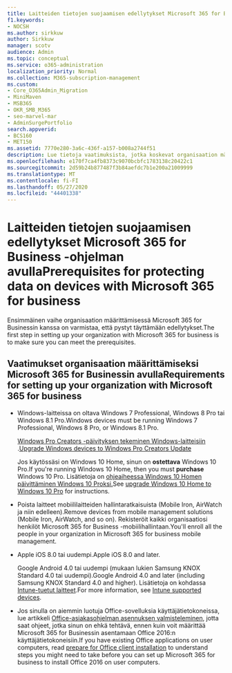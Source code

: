 ```yaml
---
title: Laitteiden tietojen suojaamisen edellytykset Microsoft 365 for Business -ohjelman avulla
f1.keywords:
- NOCSH
ms.author: sirkkuw
author: Sirkkuw
manager: scotv
audience: Admin
ms.topic: conceptual
ms.service: o365-administration
localization_priority: Normal
ms.collection: M365-subscription-management
ms.custom:
- Core_O365Admin_Migration
- MiniMaven
- MSB365
- OKR_SMB_M365
- seo-marvel-mar
- AdminSurgePortfolio
search.appverid:
- BCS160
- MET150
ms.assetid: 7770e280-3a6c-436f-a157-b008a2744f51
description: Lue tietoja vaatimuksista, jotka koskevat organisaation määrittämistä Microsoft 365 for Businessin kanssa ja työtietojen suojaamista käyttäjien laitteissa.
ms.openlocfilehash: e170f7ca4fb8373c9070bcbfc1783138c20422c1
ms.sourcegitcommit: 2d59b24b877487f3b84aefdc7b1e200a21009999
ms.translationtype: MT
ms.contentlocale: fi-FI
ms.lasthandoff: 05/27/2020
ms.locfileid: "44401338"
---
```

# <a name="prerequisites-for-protecting-data-on-devices-with-microsoft-365-for-business"></a><span data-ttu-id="a1095-103">Laitteiden tietojen suojaamisen edellytykset Microsoft 365 for Business -ohjelman avulla</span><span class="sxs-lookup"><span data-stu-id="a1095-103">Prerequisites for protecting data on devices with Microsoft 365 for business</span></span>

<span data-ttu-id="a1095-104">Ensimmäinen vaihe organisaation määrittämisessä Microsoft 365 for Businessin kanssa on varmistaa, että pystyt täyttämään edellytykset.</span><span class="sxs-lookup"><span data-stu-id="a1095-104">The first step in setting up your organization with Microsoft 365 for business is to make sure you can meet the prerequisites.</span></span>
  
## <a name="requirements-for-setting-up-your-organization-with-microsoft-365-for-business"></a><span data-ttu-id="a1095-105">Vaatimukset organisaation määrittämiseksi Microsoft 365 for Businessin avulla</span><span class="sxs-lookup"><span data-stu-id="a1095-105">Requirements for setting up your organization with Microsoft 365 for business</span></span>

- <span data-ttu-id="a1095-106">Windows-laitteissa on oltava Windows 7 Professional, Windows 8 Pro tai Windows 8.1 Pro.</span><span class="sxs-lookup"><span data-stu-id="a1095-106">Windows devices must be running Windows 7 Professional, Windows 8 Pro, or Windows 8.1 Pro.</span></span>
    
    <span data-ttu-id="a1095-107">[Windows Pro Creators -päivityksen tekeminen Windows-laitteisiin](upgrade-to-windows-pro-creators-update.md) .</span><span class="sxs-lookup"><span data-stu-id="a1095-107">[Upgrade Windows devices to Windows Pro Creators Update](upgrade-to-windows-pro-creators-update.md)</span></span>
    
    <span data-ttu-id="a1095-108">Jos käytössäsi on Windows 10 Home, sinun on **ostettava** Windows 10 Pro.</span><span class="sxs-lookup"><span data-stu-id="a1095-108">If you're running Windows 10 Home, then you must **purchase** Windows  10 Pro.</span></span> <span data-ttu-id="a1095-109">Lisätietoja on [ohjeaiheessa Windows 10 Homen päivittäminen Windows 10 Proksi.](https://support.office.com/article/0aee10c1-4d34-43ee-a325-579c6c2df90e?ui=en-US&rs=en-US&ad=US)</span><span class="sxs-lookup"><span data-stu-id="a1095-109">See [upgrade Windows 10 Home to Windows 10 Pro](https://support.office.com/article/0aee10c1-4d34-43ee-a325-579c6c2df90e?ui=en-US&rs=en-US&ad=US) for instructions.</span></span> 
    
- <span data-ttu-id="a1095-110">Poista laitteet mobiililaitteiden hallintaratkaisuista (Mobile Iron, AirWatch ja niin edelleen).</span><span class="sxs-lookup"><span data-stu-id="a1095-110">Remove devices from mobile management solutions (Mobile Iron, AirWatch, and so on).</span></span> <span data-ttu-id="a1095-111">Rekisteröit kaikki organisaatiosi henkilöt Microsoft 365 for Business -mobiilihallintaan.</span><span class="sxs-lookup"><span data-stu-id="a1095-111">You'll enroll all the people in your organization in Microsoft 365 for business mobile management.</span></span>
    
- <span data-ttu-id="a1095-112">Apple iOS 8.0 tai uudempi.</span><span class="sxs-lookup"><span data-stu-id="a1095-112">Apple iOS 8.0 and later.</span></span>
    
    <span data-ttu-id="a1095-113">Google Android 4.0 tai uudempi (mukaan lukien Samsung KNOX Standard 4.0 tai uudempi).</span><span class="sxs-lookup"><span data-stu-id="a1095-113">Google Android 4.0 and later (including Samsung KNOX Standard 4.0 and higher).</span></span> <span data-ttu-id="a1095-114">Lisätietoja on kohdassa [Intune-tuetut laitteet](https://go.microsoft.com/fwlink/p/?linkid=852307).</span><span class="sxs-lookup"><span data-stu-id="a1095-114">For more information, see [Intune supported devices](https://go.microsoft.com/fwlink/p/?linkid=852307).</span></span>
    
- <span data-ttu-id="a1095-115">Jos sinulla on aiemmin luotuja Office-sovelluksia käyttäjätietokoneissa, lue artikkeli [Office-asiakasohjelman asennuksen valmisteleminen,](prepare-for-office-client-deployment.md) jotta saat ohjeet, jotka sinun on ehkä tehtävä, ennen kuin voit määrittää Microsoft 365 for Businessin asentamaan Office 2016:n käyttäjätietokoneisiin.</span><span class="sxs-lookup"><span data-stu-id="a1095-115">If you have existing Office applications on user computers, read [prepare for Office client installation](prepare-for-office-client-deployment.md) to understand steps you might need to take before you can set up Microsoft 365 for business to install Office 2016 on user computers.</span></span> 
